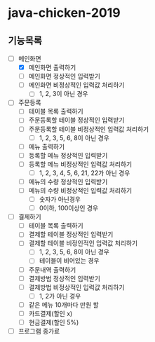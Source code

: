 # java-chicken-2019

## 기능목록

- [ ] 메인화면
    - [x] 메인화면 출력하기
    - [ ] 메인화면 정상적인 입력받기
    - [ ] 메인화면 비정상적인 입력값 처리하기
        - [ ] 1, 2, 3이 아닌 경우
- [ ] 주문등록
    - [ ] 테이블 목록 출력하기
    - [ ] 주문등록할 테이블 정상적인 입력받기
    - [ ] 주문등록할 테이블 비정상적인 입력값 처리하기
        - [ ] 1, 2, 3, 5, 6, 8이 아닌 경우
    - [ ] 메뉴 출력하기
    - [ ] 등록할 메뉴 정상적인 입력받기
    - [ ] 등록할 메뉴 비정상적인 입력값 처리하기
        - [ ] 1, 2, 3, 4, 5, 6, 21, 22가 아닌 경우
    - [ ] 메뉴의 수량 정상적인 입력받기
    - [ ] 메뉴의 수량 비정상적인 입력값 처리하기
        - [ ] 숫자가 아닌경우
        - [ ] 0이하, 100이상인 경우
- [ ] 결제하기
    - [ ] 테이블 목록 출력하기
    - [ ] 결제할 테이블 정상적인 입력받기
    - [ ] 결제할 테이블 비정인적인 입력값 처리하기
        - [ ] 1, 2, 3, 5, 6, 8이 아닌 경우
        - [ ] 테이블이 비어있는 경우
    - [ ] 주문내역 출력하기
    - [ ] 결제방법 정상적인 입력받기
    - [ ] 결제방법 비정상적인 입력값 처리하기
        - [ ] 1, 2가 아닌 경우
    - [ ] 같은 메뉴 10개마다 만원 할
    - [ ] 카드결제(할인 x)
    - [ ] 현금결제(할인 5%)
- [ ] 프로그램 종가료